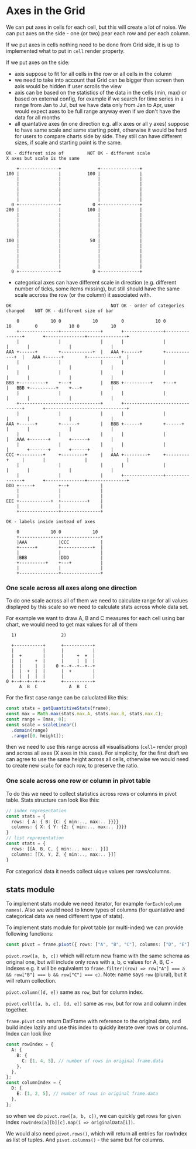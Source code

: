 # Axes in the Grid

We can put axes in cells for each cell, but this will create a lot of noise.
We can put axes on the side - one (or two) pear each row and per each column.

If we put axes in cells nothing need to be done from Grid side, it is up to implemented what to put in `cell` render property.

If we put axes on the side:

- axis suppose to fit for all cells in the row or all cells in the column
- we need to take into account that Grid can be bigger than screen then axis would be hidden if user scrolls the view
- axis can be based on the statistics of the data in the cells (min, max) or based on external config, for example if we search for time series in a range from Jan to Jul, but we have data only from Jan to Apr, user would expect axes to be full range anyway even if we don't have the data for all months
- all quantative axes (in one direction e.g. all x axes or all y axes) suppose to have same scale and same starting point, otherwise it would be hard for users to compare charts side by side. They still can have different sizes, if scale and starting point is the same.

```
OK - different size of         NOT OK - different scale
X axes but scale is the same

    +---------------+              +---------------+
100 |               |          100 |               |
    |               |              |               |
    |               |              |               |
    |               |              |               |
    |               |              |               |
    |               |              |               |
  0 +---------------+            0 +---------------+
200 |               |          100 |               |
    |               |              |               |
    |               |              |               |
    |               |              |               |
    |               |              |               |
    |               |              |               |
100 |               |           50 |               |
    |               |              |               |
    |               |              |               |
    |               |              |               |
    |               |              |               |
    |               |              |               |
  0 +---------------+            0 +---------------+
```

- categorical axes can have different scale in direction (e.g. different number of ticks, some items missing), but still should have the same scale accross the row (or the column) it associated with.

```
OK                                      NOT OK - order of categories changed    NOT OK - different size of bar

    0            10 0            10         0            10 0            10         0            10 0            10
    +---------------+---------------+       +---------------+---------------+       +---------------+---------------+
    |               |               |       |               |               |       |               |               |
AAA +------+        +------------+  |   AAA +------+        +------------+  |   AAA +------+        +------------+  |
    |               |               |       |               |               |       |               |               |
    |               |               |       |               |               |       |               |               |
BBB +----------+    +---+           |   BBB +----------+    +---+           |   BBB +----------+    +---+           |
    |               |               |       |               |               |       |               |               |
    +-------------------------------+       +-------------------------------+       +-------------------------------+
    |               |               |       |               |               |       |               |               |
AAA +------+        +------+        |   BBB +------+        +------+        |       |               |               |
    |               |               |       |               |               |   AAA +-------+       +------+        |
    |               |               |       |               |               |       +-------+       +------+        |
CCC +---------+     +---------+     |   AAA +---------+     +---------+     |       |               |               |
    |               |               |       |               |               |       |               |               |
    |               |               |       +---------------+---------------+       +---------------+---------------+
DDD +-----+         +--+            |
    |               |               |
    |               |               |
EEE +------------+  +----------+    |
    |               |               |
    +---------------+---------------+

OK - labels inside instead of axes

    0            10 0            10
    +-------------------------------+
    |AAA            |CCC            |
    +------+        +------------+  |
    |               |               |
    |BBB            |DDD            |
    +----------+    +---+           |
    |               |               |
    +---------------+---------------+
```

### One scale across all axes along one direction

To do one scale across all of them we need to calculate range for all values displayed by this scale so we need to calculate stats across whole data set.

For example we want to draw A, B and C measures for each cell using bar chart, we would need to get max values for all of them

```
  1)                 2)

  +-----------+      +-----------+
  |           |      |           |
  |  +        |      |     +  +  |
  |  |     +  |      |     |  |  |
  |  |     |  |    0 +--+--+--+--+
  |  |  +  |  |      |  +        |
  |  |  |  |  |      |           |
0 +--+--+--+--+      +-----------+
     A  B  C            A  B  C
```

For the first case range can be caluclated like this:

```ts
const stats = getQuantitiveStats(frame);
const max = Math.max(stats.max.A, stats.max.B, stats.max.C);
const range = [max, 0];
const scale = scaleLinear()
  .domain(range)
  .range([0, height]);
```

then we need to use this range across all visualisations (`cell=` render prop) and across all axes (X axes in this case).
For simplicity, for the first draft we can agree to use the same height across all cells, otherwise we would need to create new `scale` for each row, to preserve the ratio.

### One scale across one row or column in pivot table

To do this we need to collect statistics across rows or columns in pivot table. Stats structure can look like this:

```ts
// index representation
const stats = {
  rows: { A: { B: {C: { min:.., max:.. }}}}
  columns: { X: { Y: {Z: { min:.., max:.. }}}}
}
// list representation
const stats = {
  rows: [[A, B, C, { min:.., max:.. }]]
  columns: [[X, Y, Z, { min:.., max:.. }]]
}
```

For categorical data it needs collect uique values per rows/columns.

## stats module

To implement stats module we need iterator, for example `forEach(column names)`.
Also we would need to know types of columns (for quantative and categorical data we need different type of stats).

To implement stats module for pivot table (or multi-index) we can provide following functions:

```ts
const pivot = frame.pivot({ rows: ["A", "B", "C"], columns: ["D", "E"] });
```

`pivot.row([a, b, c])` which will return new frame with the same schema as original one, but will include only rows with a, b, c values for A, B, C -indexes e.g. it will be equivalent to `frame.filter((row) => row["A"] === a && row["B"] === b && row["C"] === c)`. Note: name says `row` (plural), but it will return collection.

`pivot.column([d, e])` same as `row`, but for column index.

`pivot.cell([a, b, c], [d, e])` same as `row`, but for row and column index together.

`frame.pivot` can return DatFrame with reference to the original data, and build index lazily and use this index to quickly iterate over rows or columns. Index can look like

```ts
const rowIndex = {
  A: {
    B: {
      C: [1, 4, 5], // number of rows in original frame.data
    },
  },
};
const columnIndex = {
  D: {
    E: [1, 2, 5], // number of rows in original frame.data
  },
};
```

so when we do `pivot.row([a, b, c])`, we can quickly get rows for given index `rowIndex[a][b][c].map(i => originalData[i])`.

We would also need `pivot.rows()`, which will return all entries for rowIndex as list of tuples. And `pivot.columns()` - the same but for columns.
